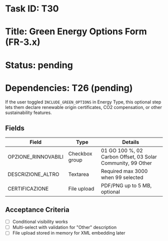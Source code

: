 # Task ID: T30

# Title: Green Energy Options Form (FR-3.x)

# Status: pending

# Dependencies: T26 (pending)

If the user toggled `INCLUDE_GREEN_OPTIONS` in Energy Type, this optional step lets them declare renewable origin certificates, CO2 compensation, or other sustainability features.

## Fields

| Field | Type | Details |
|-------|------|---------|
| OPZIONE_RINNOVABILI | Checkbox group | 01 GO 100 %, 02 Carbon Offset, 03 Solar Community, 99 Other |
| DESCRIZIONE_ALTRO | Textarea | Required max 3000 when 99 selected |
| CERTIFICAZIONE | File upload | PDF/PNG up to 5 MB, optional |

## Acceptance Criteria

- [ ] Conditional visibility works
- [ ] Multi-select with validation for "Other" description
- [ ] File upload stored in memory for XML embedding later 